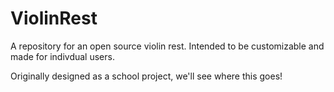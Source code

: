 # ViolinRest

A repository for an open source violin rest. Intended to be customizable and made for indivdual users. 

Originally designed as a school project, we'll see where this goes!
